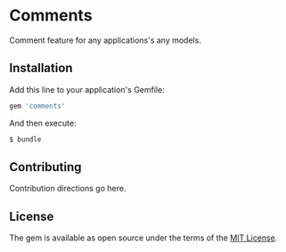 # Comments

Comment feature for any applications's any models.

## Installation

Add this line to your application's Gemfile:

```ruby
gem 'comments'
```

And then execute:

```bash
$ bundle
```

## Contributing

Contribution directions go here.

## License

The gem is available as open source under the terms of the [MIT License](http://opensource.org/licenses/MIT).
